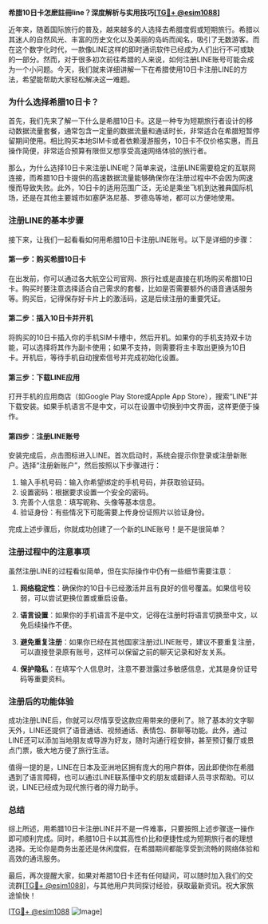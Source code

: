 **希腊10日卡怎麽註冊line？深度解析与实用技巧[[TG💪+ @esim1088](https://t.me/s/esim1088)]**

近年来，随着国际旅行的普及，越来越多的人选择去希腊度假或短期旅行。希腊以其迷人的自然风光、丰富的历史文化以及美丽的岛屿而闻名，吸引了无数游客。而在这个数字化时代，一款像LINE这样的即时通讯软件已经成为人们出行不可或缺的一部分。然而，对于很多初次前往希腊的人来说，如何注册LINE账号可能会成为一个小问题。今天，我们就来详细讲解一下在希腊使用10日卡注册LINE的方法，希望能帮助大家轻松解决这一难题。

### **为什么选择希腊10日卡？**

首先，我们先来了解一下什么是希腊10日卡。这是一种专为短期旅行者设计的移动数据流量套餐，通常包含一定量的数据流量和通话时长，非常适合在希腊短暂停留期间使用。相比购买本地SIM卡或者依赖漫游服务，10日卡不仅价格实惠，而且操作简便，非常适合预算有限但又想享受高速网络体验的旅行者。

那么，为什么选择10日卡来注册LINE呢？简单来说，注册LINE需要稳定的互联网连接，而希腊10日卡提供的高速数据流量能够确保你在注册过程中不会因为网速慢而导致失败。此外，10日卡的适用范围广泛，无论是乘坐飞机到达雅典国际机场，还是在其他主要城市如塞萨洛尼基、罗德岛等地，都可以方便地使用。

### **注册LINE的基本步骤**

接下来，让我们一起看看如何用希腊10日卡注册LINE账号。以下是详细的步骤：

#### **第一步：购买希腊10日卡**
在出发前，你可以通过各大航空公司官网、旅行社或是直接在机场购买希腊10日卡。购买时要注意选择适合自己需求的套餐，比如是否需要额外的语音通话服务等。购买后，记得保存好卡片上的激活码，这是后续注册的重要凭证。

#### **第二步：插入10日卡并开机**
将购买的10日卡插入你的手机SIM卡槽中，然后开机。如果你的手机支持双卡功能，可以选择将其作为副卡使用；如果不支持，则需要将主卡取出更换为10日卡。开机后，等待手机自动搜索信号并完成初始化设置。

#### **第三步：下载LINE应用**
打开手机的应用商店（如Google Play Store或Apple App Store），搜索“LINE”并下载安装。如果手机语言不是中文，可以在设置中切换到中文界面，这样更便于操作。

#### **第四步：注册LINE账号**
安装完成后，点击图标进入LINE。首次启动时，系统会提示你登录或注册新账户。选择“注册新账户”，然后按照以下步骤进行：

1. 输入手机号码：输入你希望绑定的手机号码，并获取验证码。
2. 设置密码：根据要求设置一个安全的密码。
3. 完善个人信息：填写昵称、头像等基本信息。
4. 验证身份：有些情况下可能需要上传身份证照片以验证身份。

完成上述步骤后，你就成功创建了一个新的LINE账号！是不是很简单？

### **注册过程中的注意事项**

虽然注册LINE的过程看似简单，但在实际操作中仍有一些细节需要注意：

1. **网络稳定性**：确保你的10日卡已经激活并且有良好的信号覆盖。如果信号较弱，可以尝试更换位置或重启设备。
   
2. **语言设置**：如果你的手机语言不是中文，记得在注册时将语言切换至中文，以免后续操作不便。

3. **避免重复注册**：如果你已经在其他国家注册过LINE账号，建议不要重复注册，可以直接登录原有账号，这样可以保留之前的聊天记录和好友关系。

4. **保护隐私**：在填写个人信息时，注意不要泄露过多敏感信息，尤其是身份证号码等重要资料。

### **注册后的功能体验**

成功注册LINE后，你就可以尽情享受这款应用带来的便利了。除了基本的文字聊天外，LINE还提供了语音通话、视频通话、表情包、群聊等功能。此外，通过LINE还可以添加当地朋友或导游为好友，随时沟通行程安排，甚至预订餐厅或景点门票，极大地方便了旅行生活。

值得一提的是，LINE在日本及亚洲地区拥有庞大的用户群体，因此即使你在希腊遇到了语言障碍，也可以通过LINE联系懂中文的朋友或翻译人员寻求帮助。可以说，LINE已经成为现代旅行者的得力助手。

### **总结**

综上所述，用希腊10日卡注册LINE并不是一件难事，只要按照上述步骤逐一操作即可顺利完成。同时，希腊10日卡以其高性价比和便捷性成为短期旅行者的理想选择。无论你是商务出差还是休闲度假，在希腊期间都能享受到流畅的网络体验和高效的通讯服务。

最后，再次提醒大家，如果对希腊10日卡还有任何疑问，可以随时加入我们的交流群[[TG💪+ @esim1088](https://t.me/s/esim1088)]，与其他用户共同探讨经验，获取最新资讯。祝大家旅途愉快！

[[TG💪+ @esim1088](https://t.me/s/esim1088) ![Image](https://i.postimg.cc/4NQfJmqS/Snipaste-2025-05-13-00-14-12.png)]